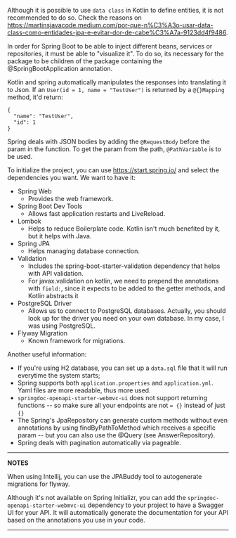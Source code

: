 Although it is possible to use ```data class``` in Kotlin to define entities, it is not recommended to do so. Check the reasons on https://martinsjavacode.medium.com/por-que-n%C3%A3o-usar-data-class-como-entidades-jpa-e-evitar-dor-de-cabe%C3%A7a-9123dd4f9486.

In order for Spring Boot to be able to inject different beans, services or repositories, it must be able to "visualize it". To do so, its necessary for the package to be children of the package containing the @SpringBootApplication annotation.

Kotlin and spring automatically manipulates the responses into translating it to Json. If an ```User(id = 1, name = "TestUser")``` is returned by a ```@{}Mapping``` method, it'd return:
```
{
  "name": "TestUser",
  "id": 1
}
```

Spring deals with JSON bodies by adding the ```@RequestBody``` before the param in the function. To get the param from the path, ```@PathVariable``` is to be used.

To initialize the project, you can use https://start.spring.io/ and select the dependencies you want. We want to have it:

- Spring Web
  - Provides the web framework.
- Spring Boot Dev Tools
  - Allows fast application restarts and LiveReload.
- Lombok
  - Helps to reduce Boilerplate code. Kotlin isn't much benefited by it, but it helps with Java.
- Spring JPA
  - Helps managing database connection.
- Validation
  - Includes the spring-boot-starter-validation dependency that helps with API validation.
  - For javax.validation on kotlin, we need to prepend the annotations with ```field:```, since it expects to be added to the getter methods, and Kotlin abstracts it
- PostgreSQL Driver
  - Allows us to connect to PostgreSQL databases. Actually, you should look up for the driver you need on your own database. In my case, I was using PostgreSQL.
- Flyway Migration
  - Known framework for migrations.

Another useful information:
- If you're using H2 database, you can set up a ```data.sql``` file that it will run everytime the system starts;
- Spring supports both ```application.properties``` and ```application.yml```. Yaml files are more readable, thus more used.
- ```springdoc-openapi-starter-webmvc-ui``` does not support returning functions -- so make sure all your endpoints are not ```= {}``` instead of just ```{}```
- The Spring's JpaRepository can generate custom methods without even annotations by using findByPathToMethod which receives a specific param -- but you can also use the @Query (see AnswerRepository).
- Spring deals with pagination automatically via pageable.

---
**NOTES**

When using Intellij, you can use the JPABuddy tool to autogenerate migrations for flyway.

Although it's not available on Spring Initializr, you can add the ```springdoc-openapi-starter-webmvc-ui``` dependency to your project to have a Swagger UI for your API. It will automatically generate the documentation for your API based on the annotations you use in your code.

---